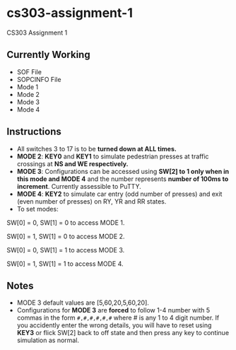 # cs303-assignment-1
CS303 Assignment 1

## Currently Working
* SOF File
* SOPCINFO File
* Mode 1
* Mode 2
* Mode 3
* Mode 4

## Instructions
* All switches 3 to 17 is to be **turned down at ALL times.**
* **MODE 2**: **KEY0** and **KEY1** to simulate pedestrian presses at traffic crossings at **NS and WE respectively.**
* **MODE 3**: Configurations can be accessed using **SW[2] to 1 only when in this mode and MODE 4** and the number represents **number of 100ms to increment**. Currently assessible to PuTTY.
* **MODE 4**: **KEY2** to simulate car entry (odd number of presses) and exit (even number of presses) on RY, YR and RR states.
* To set modes:

SW[0] = 0, SW[1] = 0 to access MODE 1.

SW[0] = 1, SW[1] = 0 to access MODE 2.

SW[0] = 0, SW[1] = 1 to access MODE 3.

SW[0] = 1, SW[1] = 1 to access MODE 4.

## Notes
* MODE 3 default values are [5,60,20,5,60,20].
* Configurations for **MODE 3** are **forced** to follow 1-4 number with 5 commas in the form `#,#,#,#,#,#` where # is any 1 to 4 digit number. If you accidently enter the wrong details, you will have to reset using **KEY3** or flick SW[2] back to off state and then press any key to continue simulation as normal.



